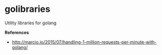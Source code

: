 # golibraries
Utility libraries for golang

**References**
  - http://marcio.io/2015/07/handling-1-million-requests-per-minute-with-golang/
